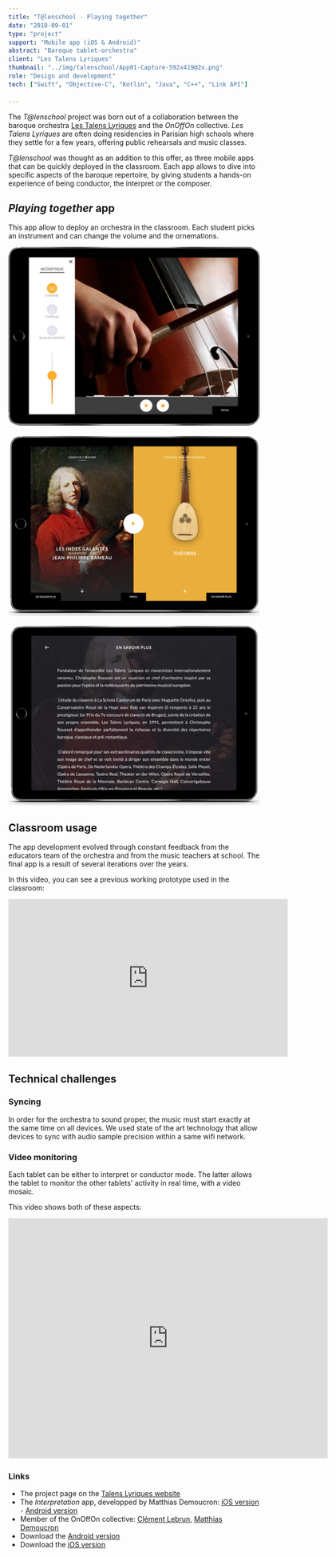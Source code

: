 ```yaml
---
title: "T@lenschool - Playing together"
date: "2018-09-01"
type: "project"
support: "Mobile app (iOS & Android)"
abstract: "Baroque tablet-orchestra"
client: "Les Talens Lyriques"
thumbnail: "../img/talenschool/App01-Capture-592x419@2x.png"
role: "Design and development"
tech: ["Swift", "Objective-C", "Kotlin", "Java", "C++", "Link API"]

---
```


The *T@lenschool* project was born out of a collaboration between the baroque orchestra [Les Talens Lyriques](https://www.lestalenslyriques.com/en/) and the *OnOffOn* collective. *Les Talens Lyriques* are often doing residencies in Parisian high schools where they settle for a few years, offering public rehearsals and music classes.

*T@lenschool* was thought as an addition to this offer, as three mobile apps that can be quickly deployed in the classroom. Each app allows to dive into specific aspects of the baroque repertoire, by giving students a hands-on experience of being conductor, the interpret or the composer.

## *Playing together* app

This app allow to deploy an orchestra in the classroom. Each student picks an instrument and can change the volume and the ornemations.

![Jouer Ensemble](../img/talenschool/App01-Capture-592x419@2x.png)

![Jouer Ensemble](../img/talenschool/menu.png)

![Jouer Ensemble](../img/talenschool/savoirplus.png)


## Classroom usage

The app development evolved through constant feedback from the educators team of the orchestra and from the music teachers at school. The final app is a result of several iterations over the years.

In this video, you can see a previous working prototype used in the classroom:

<div class="iframe-container">
<iframe width="560" height="315" src="https://www.youtube.com/embed/78xXiRhL74U" frameborder="0" allow="accelerometer; autoplay; encrypted-media; gyroscope; picture-in-picture" allowfullscreen></iframe>
</div>


## Technical challenges

### Syncing

In order for the orchestra to sound proper, the music must start exactly at the same time on all devices. We used state of the art technology that allow devices to sync with audio sample precision within a same wifi network.

###  Video monitoring
Each tablet can be either to interpret or conductor mode. The latter allows the tablet to monitor the other tablets' activity in real time, with a video mosaic.

This video shows both of these aspects:

<div class="iframe-container">
<iframe src="https://player.vimeo.com/video/338910434" width="640" height="480" frameborder="0" allow="autoplay; fullscreen" allowfullscreen></iframe>
</div>


### Links

- The project page on the  [Talens Lyriques website](https://www.lestalenslyriques.com/en/tlenschool-apps/)
- The *Interpretation* app, developped by Matthias Demoucron: [iOS version](https://itunes.apple.com/fr/app/interpr%C3%A9ter/id1230873613?mt=8) - [Android version](https://play.google.com/store/apps/details?id=com.onoffon.talenschool.atelier3)
- Member of the OnOffOn collective: [Clément Lebrun](http://www.clementlebrun.com/), [Matthias Demoucron](http://www.fingerfiddleapp.com/)
- Download the  [Android version](https://play.google.com/store/apps/details?id=com.onoffon.talenschool.atelier2&pcampaignid=MKT-Other-global-all-co-prtnr-py-PartBadge-Mar2515-1)
- Download the [iOS version](https://itunes.apple.com/fr/app/composer/id1233184310)